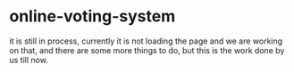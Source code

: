 # online-voting-system
it is still in process, currently it is not loading the page and we are working on that, and there are some more things to do, but this is the work done by us till now.
